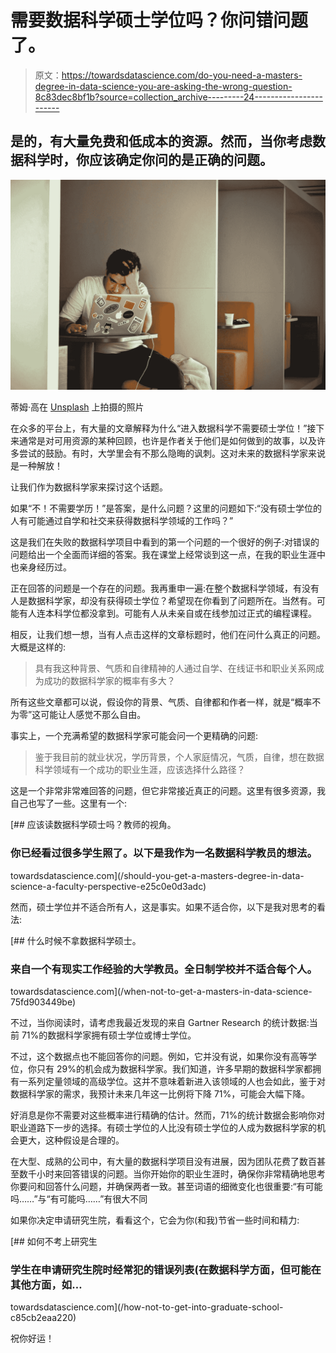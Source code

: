 # 需要数据科学硕士学位吗？你问错问题了。

> 原文：<https://towardsdatascience.com/do-you-need-a-masters-degree-in-data-science-you-are-asking-the-wrong-question-8c83dec8bf1b?source=collection_archive---------24----------------------->

## 是的，有大量免费和低成本的资源。然而，当你考虑数据科学时，你应该确定你问的是正确的问题。

![](img/f52b57139d3fa1b871cf7d5400410f42.png)

蒂姆·高在 [Unsplash](https://unsplash.com?utm_source=medium&utm_medium=referral) 上拍摄的照片

在众多的平台上，有大量的文章解释为什么“进入数据科学不需要硕士学位！”接下来通常是对可用资源的某种回顾，也许是作者关于他们是如何做到的故事，以及许多尝试的鼓励。有时，大学里会有不那么隐晦的讽刺。这对未来的数据科学家来说是一种解放！

让我们作为数据科学家来探讨这个话题。

如果“不！不需要学历！”是答案，是什么问题？这里的问题如下:“没有硕士学位的人有可能通过自学和社交来获得数据科学领域的工作吗？”

这是我们在失败的数据科学项目中看到的第一个问题的一个很好的例子:对错误的问题给出一个全面而详细的答案。我在课堂上经常谈到这一点，在我的职业生涯中也亲身经历过。

正在回答的问题是一个存在的问题。我再重申一遍:在整个数据科学领域，有没有人是数据科学家，却没有获得硕士学位？希望现在你看到了问题所在。当然有。可能有人连本科学位都没拿到。可能有人从未亲自或在线参加过正式的编程课程。

相反，让我们想一想，当有人点击这样的文章标题时，他们在问什么真正的问题。大概是这样的:

> 具有我这种背景、气质和自律精神的人通过自学、在线证书和职业关系网成为成功的数据科学家的概率有多大？

所有这些文章都可以说，假设你的背景、气质、自律都和作者一样，就是“概率不为零”这可能让人感觉不那么自由。

事实上，一个充满希望的数据科学家可能会问一个更精确的问题:

> 鉴于我目前的就业状况，学历背景，个人家庭情况，气质，自律，想在数据科学领域有一个成功的职业生涯，应该选择什么路径？

这是一个非常非常难回答的问题，但它非常接近真正的问题。这里有很多资源，我自己也写了一些。这里有一个:

[](/should-you-get-a-masters-degree-in-data-science-a-faculty-perspective-e25c0e0d3adc) [## 应该读数据科学硕士吗？教师的视角。

### 你已经看过很多学生照了。以下是我作为一名数据科学教员的想法。

towardsdatascience.com](/should-you-get-a-masters-degree-in-data-science-a-faculty-perspective-e25c0e0d3adc) 

然而，硕士学位并不适合所有人，这是事实。如果不适合你，以下是我对思考的看法:

[](/when-not-to-get-a-masters-in-data-science-75fd903449be) [## 什么时候不拿数据科学硕士。

### 来自一个有现实工作经验的大学教员。全日制学校并不适合每个人。

towardsdatascience.com](/when-not-to-get-a-masters-in-data-science-75fd903449be) 

不过，当你阅读时，请考虑我最近发现的来自 Gartner Research 的统计数据:当前 71%的数据科学家拥有硕士学位或博士学位。

不过，这个数据点也不能回答你的问题。例如，它并没有说，如果你没有高等学位，你只有 29%的机会成为数据科学家。我们知道，许多早期的数据科学家都拥有一系列定量领域的高级学位。这并不意味着新进入该领域的人也会如此，鉴于对数据科学家的需求，我预计未来几年这一比例将下降 71%，可能会大幅下降。

好消息是你不需要对这些概率进行精确的估计。然而，71%的统计数据会影响你对职业道路下一步的选择。有硕士学位的人比没有硕士学位的人成为数据科学家的机会更大，这种假设是合理的。

在大型、成熟的公司中，有大量的数据科学项目没有进展，因为团队花费了数百甚至数千小时来回答错误的问题。当你开始你的职业生涯时，确保你非常精确地思考你要问和回答什么问题，并确保两者一致。甚至词语的细微变化也很重要:“有可能吗……”与“有可能吗……”有很大不同

如果你决定申请研究生院，看看这个，它会为你(和我)节省一些时间和精力:

[](/how-not-to-get-into-graduate-school-c85cb2eaa220) [## 如何不考上研究生

### 学生在申请研究生院时经常犯的错误列表(在数据科学方面，但可能在其他方面，如…

towardsdatascience.com](/how-not-to-get-into-graduate-school-c85cb2eaa220) 

祝你好运！